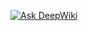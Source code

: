 [![Ask DeepWiki](https://deepwiki.com/badge.svg)](https://deepwiki.com/ToanThinh1208/test_firebase)
